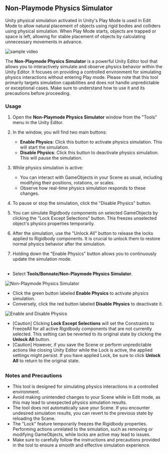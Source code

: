 ## Non-Playmode Physics Simulator

Unity physical simulation activated in Unity's Play Mode is used in Edit Mode to allow natural placement of objects using rigid bodies and colliders using physical simulation. When Play Mode starts, objects are trapped or space is left, allowing for stable placement of objects by calculating unnecessary movements in advance.

![sample video](https://blog.kakaocdn.net/dn/c61wHT/btst6O5rjwH/vOC2wWd15CK37zA8zsQnD0/img.gif)

The **Non-Playmode Physics Simulator** is a powerful Unity Editor tool that allows you to interactively simulate and observe physics behavior within the Unity Editor. It focuses on providing a controlled environment for simulating physics interactions without entering Play mode. Please note that this tool primarily targets simulation capabilities and does not handle unpredictable or exceptional cases. Make sure to understand how to use it and its precautions before proceeding.

### Usage

1. Open the **Non-Playmode Physics Simulator** window from the "Tools" menu in the Unity Editor.
   
2. In the window, you will find two main buttons:
   - **Enable Physics**: Click this button to activate physics simulation. This will start the simulation.
   - **Disable Physics**: Click this button to deactivate physics simulation. This will pause the simulation.

3. While physics simulation is active:
   - You can interact with GameObjects in your Scene as usual, including modifying their positions, rotations, or scales.
   - Observe how real-time physics simulation responds to these changes.

4. To pause or stop the simulation, click the "Disable Physics" button.

5. You can simulate Rigidbody components on selected GameObjects by clicking the "Lock Except Selections" button. This freezes unselected object's physics properties temporarily.

6. After the simulation, use the "Unlock All" button to release the locks applied to Rigidbody components. It is crucial to unlock them to restore normal physics behavior after the simulation.

7. Holding down the "Enable Physics" button allows you to continuously update the simulation mode.


##

- Select **Tools/Bonnate/Non-Playmode Physics Simulator**.

![Non-Playmode Physics Simulator](https://blog.kakaocdn.net/dn/2KRBy/btsubMsr4Zj/vkLHX3csPr0vEcdVn2Wkxk/img.png)

- Click the green button labeled **Enable Physics** to activate physics simulation.
- Conversely, click the red button labeled **Disable Physics** to deactivate it.

![Enable and Disable Physics](https://blog.kakaocdn.net/dn/7BIzi/btsut1H8llm/Y7zaYcaW8uqk1unB9inxK1/img.png)

- [Caution] Clicking **Lock Except Selections** will set the Constraints to FreezeAll for all active Rigidbody components that are not currently selected. This setting can be reverted to its original state by clicking the **Unlock All** button.
- [Caution] However, if you save the Scene or perform unpredictable actions like closing Unity Editor while the Lock is active, the applied settings might persist. If you have applied Lock, be sure to click **Unlock All** to return to the original state.

##

### Notes and Precautions

- This tool is designed for simulating physics interactions in a controlled environment.
- Avoid making unintended changes to your Scene while in Edit mode, as this may lead to unexpected physics simulation results.
- The tool does not automatically save your Scene. If you encounter undesired simulation results, you can revert to the previous state by reloading the Scene.
- The "Lock" feature temporarily freezes the Rigidbody properties. Performing actions unrelated to the simulation, such as removing or modifying GameObjects, while locks are active may lead to issues.
- Make sure to carefully follow the instructions and precautions provided in the tool to ensure a smooth and effective simulation experience.
